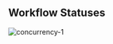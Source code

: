 
## Workflow Statuses

![concurrency-1](https://github.com/github/docs/actions/workflows/concurrency-1.yml/badge.svg)
